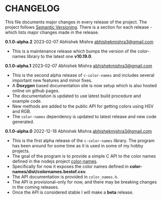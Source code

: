 # CHANGELOG
This file documents major changes in every release of the project. 
The project follows [Semantic Versioning](https://semver.org/). There is a 
section for each release - which lists major changes made in the release.

**0.1.0-alpha.2**  2023-02-07 Abhishek Mishra  <abhishekmishra3@gmail.com>

- This is a maintenance release which bumps the version of the color-names
  library to the latest one **v10.19.0**.

**0.1.0-alpha.1**  2023-02-07 Abhishek Mishra  <abhishekmishra3@gmail.com>

- This is the second alpha release of `c-color-names` and includes several
  important new features and minor fixes.
- A **Doxygen** based documentation site is now setup which is also hosted
  online on github pages.
- The documentation is updated to use latest build procedure and example code.
- New methods are added to the public API for getting colors using HSV and RGB.
- The `color-names` dependency is updated to latest release and new code
  generated.

**0.1.0-alpha.0**  2022-12-18 Abhishek Mishra  <abhishekmishra3@gmail.com>

- This is the first alpha release of the `c-color-names` library. The program 
  has been around for some time as it is used in some of my hobby projects.
- The goal of the program is to provide a simple C API to the color names 
  defined in the nodejs project 
  [color-names](https://github.com/meodai/color-names).
- Specifically for now it exposes the color names defined in 
  **color-names/dist/colornames.bestof.csv**.
- The API documentation is provided in `color_names.h`.
- The API is provisional-only for now, and there may be breaking changes in 
  the coming releases.
- Once the API is considered stable I will make a **beta** release.

